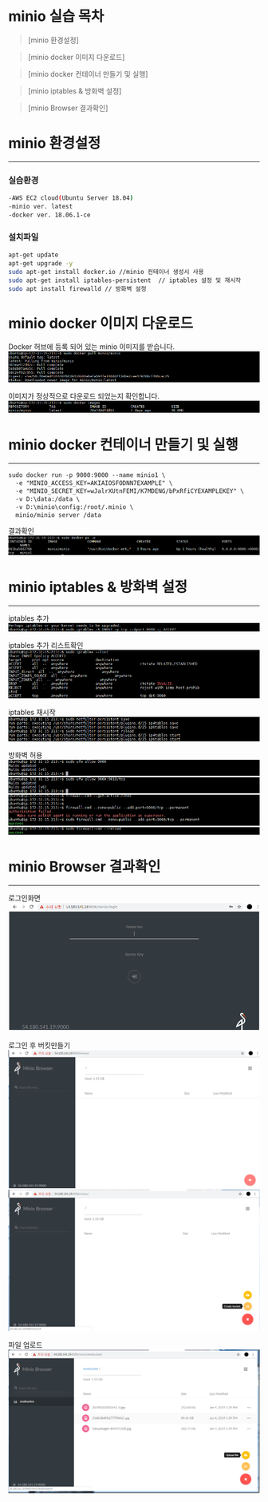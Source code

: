 # minio 실습 목차

>[minio 환경설정]

>[minio docker 이미지 다운로드]

>[minio docker 컨테이너 만들기 및 실행]

>[minio iptables & 방화벽 설정]

>[minio Browser 결과확인]


# minio 환경설정
-----
### 실습환경
```bash
-AWS EC2 cloud(Ubuntu Server 18.04)
-minio ver. latest
-docker ver. 18.06.1-ce

```
### 설치파일

```bash
apt-get update
apt-get upgrade -y
sudo apt-get install docker.io //minio 컨테이너 생성시 사용
sudo apt-get install iptables-persistent  // iptables 설정 및 재시작
sudo apt install firewalld // 방화벽 설정
```


# minio docker 이미지 다운로드
Docker 허브에 등록 되어 있는 minio 이미지를 받습니다.
![](https://github.com/ddmsme/minio/blob/master/img/1.%EC%9D%B4%EB%AF%B8%EC%A7%80%EB%8B%A4%EC%9A%B4%EB%A1%9C%EB%93%9C.png)

이미지가 정상적으로 다운로드 되었는지 확인합니다.
![](https://github.com/ddmsme/minio/blob/master/img/3.%EC%9D%B4%EB%AF%B8%EC%A7%80%EB%8B%A4%EC%9A%B4%EB%A1%9C%EB%93%9C%ED%99%95%EC%9D%B8.png)



# minio docker 컨테이너 만들기 및 실행
------

```
sudo docker run -p 9000:9000 --name minio1 \
  -e "MINIO_ACCESS_KEY=AKIAIOSFODNN7EXAMPLE" \
  -e "MINIO_SECRET_KEY=wJalrXUtnFEMI/K7MDENG/bPxRfiCYEXAMPLEKEY" \
  -v D:\data:/data \
  -v D:\minio\config:/root/.minio \
  minio/minio server /data
```
결과확인
![](https://github.com/ddmsme/minio/blob/master/img/minio1.png)



# minio iptables & 방화벽 설정
-----
iptables 추가
![](https://github.com/ddmsme/minio/blob/master/img/5.iptabes--INPUT.png)

iptables 추가 리스트확인
![](https://github.com/ddmsme/minio/blob/master/img/6.iptabes--list.png)

iptables 재시작
![](https://github.com/ddmsme/minio/blob/master/img/7.iptables%20%EC%9E%AC%EC%8B%9C%EC%9E%91.png)

방화벽 허용
![](https://github.com/ddmsme/minio/blob/master/img/8%EB%B0%A9%ED%99%94%EB%B2%BD%ED%97%88%EC%9A%A9.png)
![](https://github.com/ddmsme/minio/blob/master/img/9%EB%B0%A9%ED%99%94%EB%B2%BD%ED%97%88%EC%9A%A9.png)
![](https://github.com/ddmsme/minio/blob/master/img/10%EB%B0%A9%ED%99%94%EB%B2%BD%ED%97%88%EC%9A%A9.png)
![](https://github.com/ddmsme/minio/blob/master/img/11%EB%B0%A9%ED%99%94%EB%B2%BD%ED%97%88%EC%9A%A9.png)


# minio Browser 결과확인
-----
로그인화면
![](https://github.com/ddmsme/minio/blob/master/img/12%EC%99%84%EB%A3%8C.PNG)

로그인 후 버킷만들기
![](https://github.com/ddmsme/minio/blob/master/img/12.%EB%A1%9C%EA%B7%B8%EC%9D%B8%ED%9B%84%20%ED%99%94%EB%A9%B4%20%EB%B2%84%ED%82%B7%EB%A7%8C%EB%93%A4%EA%B8%B0.PNG)
![](https://github.com/ddmsme/minio/blob/master/img/make2.png)

파일 업로드
![](https://github.com/ddmsme/minio/blob/master/img/14.testbucket_fileupload.png)
